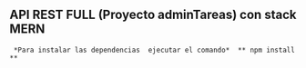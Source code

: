 ## API REST FULL (Proyecto adminTareas) con stack MERN
     *Para instalar las dependencias  ejecutar el comando*  ** npm install ** 

   